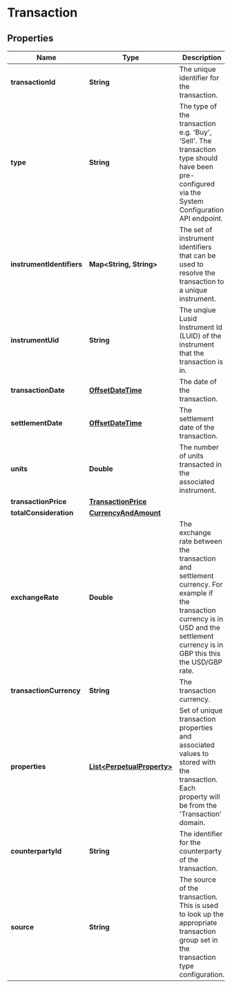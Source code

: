 

# Transaction

## Properties

Name | Type | Description | Notes
------------ | ------------- | ------------- | -------------
**transactionId** | **String** | The unique identifier for the transaction. | 
**type** | **String** | The type of the transaction e.g. &#39;Buy&#39;, &#39;Sell&#39;. The transaction type should have been pre-configured via the System Configuration API endpoint. | 
**instrumentIdentifiers** | **Map&lt;String, String&gt;** | The set of instrument identifiers that can be used to resolve the transaction to a unique instrument. |  [optional]
**instrumentUid** | **String** | The unqiue Lusid Instrument Id (LUID) of the instrument that the transaction is in. | 
**transactionDate** | [**OffsetDateTime**](OffsetDateTime.md) | The date of the transaction. | 
**settlementDate** | [**OffsetDateTime**](OffsetDateTime.md) | The settlement date of the transaction. | 
**units** | **Double** | The number of units transacted in the associated instrument. | 
**transactionPrice** | [**TransactionPrice**](TransactionPrice.md) |  | 
**totalConsideration** | [**CurrencyAndAmount**](CurrencyAndAmount.md) |  | 
**exchangeRate** | **Double** | The exchange rate between the transaction and settlement currency. For example if the transaction currency is in USD and the settlement currency is in GBP this this the USD/GBP rate. |  [optional]
**transactionCurrency** | **String** | The transaction currency. |  [optional]
**properties** | [**List&lt;PerpetualProperty&gt;**](PerpetualProperty.md) | Set of unique transaction properties and associated values to stored with the transaction. Each property will be from the &#39;Transaction&#39; domain. |  [optional]
**counterpartyId** | **String** | The identifier for the counterparty of the transaction. |  [optional]
**source** | **String** | The source of the transaction. This is used to look up the appropriate transaction group set in the transaction type configuration. |  [optional]



